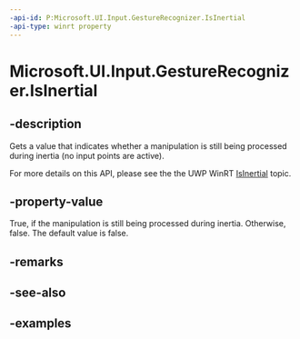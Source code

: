 ```yaml
---
-api-id: P:Microsoft.UI.Input.GestureRecognizer.IsInertial
-api-type: winrt property
---
```


# Microsoft.UI.Input.GestureRecognizer.IsInertial

<!--
public bool IsInertial { get; }
-->

## -description

Gets a value that indicates whether a manipulation is still being processed during inertia (no input points are active).

For more details on this API, please see the the UWP WinRT [IsInertial](/uwp/api/windows.ui.input.gesturerecognizer.isinertial) topic.

## -property-value

True, if the manipulation is still being processed during inertia. Otherwise, false. The default value is false.

## -remarks

## -see-also

## -examples
